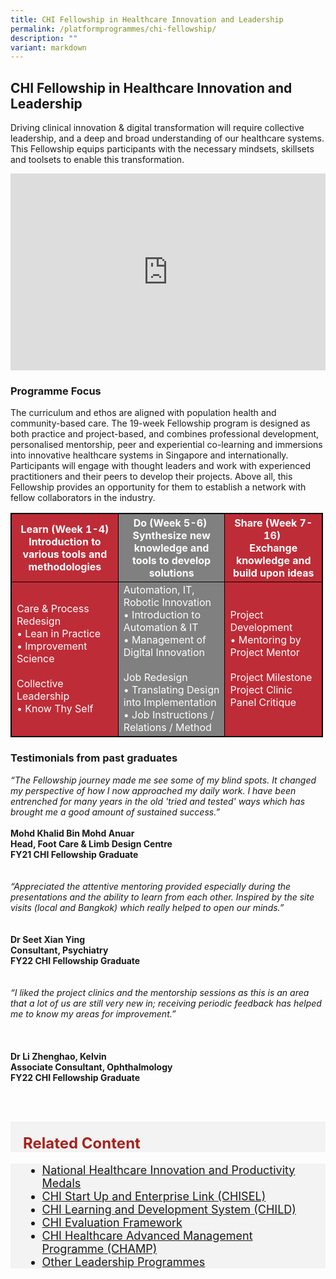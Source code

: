 ```yaml
---
title: CHI Fellowship in Healthcare Innovation and Leadership
permalink: /platformprogrammes/chi-fellowship/
description: ""
variant: markdown
---
```

<h2>CHI Fellowship in Healthcare Innovation and Leadership</h2>

Driving clinical innovation &amp; digital transformation will require collective leadership, and a deep and broad understanding of our healthcare systems. This Fellowship equips participants with the necessary mindsets, skillsets and toolsets to enable this transformation.

 <style>
    .video-container {
      display: flex;
      justify-content: center;
      align-items: center;
    }
  </style>
<div class="video-container">
<iframe allowfullscreen="" allow="accelerometer; autoplay; clipboard-write; encrypted-media; gyroscope; picture-in-picture; web-share" frameborder="0" title="YouTube video player" src="https://www.youtube.com/embed/jPBvR6iJEJU" height="315" width="560"></iframe>
</div>

<h3> Programme Focus </h3>
The curriculum and ethos are aligned with population health and community-based care. The 19-week Fellowship program is designed as both practice and project-based, and combines professional development, personalised mentorship, peer and experiential co-learning and immersions into innovative healthcare systems in Singapore and internationally. 
Participants will engage with thought leaders and work with experienced practitioners and their peers to develop their projects. Above all, this Fellowship provides an opportunity for them to establish a network with fellow collaborators in the industry.

<style>
table, th, td{
  border: 1px solid black;
  border-collapse: collapse;
	width: 500px;
	color: white;
}
	
th {
  text-align: center;
}

th:nth-child(even),td:nth-child(even) {
  background-color: grey;
}
th:nth-child(odd),td:nth-child(odd) {
  background-color: #be2c37;
}
</style>

<table class="table">
  <thead>
    <tr>
      <th style="color:white;" scope="col">Learn (Week 1-4) <br> Introduction to various tools and methodologies</th>
      <th style="color:white;" scope="col">Do (Week 5-6) ​ <br> Synthesize new knowledge and tools to develop solutions</th>
      <th style="color:white;" scope="col">Share (Week 7-16) ​<br>Exchange knowledge and build upon ideas</th>
    </tr>
  </thead>
  <tbody>
    <tr>
      <td scope="row">Care &amp; Process Redesign​<br>•	Lean in Practice<br> •	Improvement Science<br><br>Collective Leadership<br>•	Know Thy Self
      </td><td>Automation, IT, Robotic Innovation <br> •	Introduction to Automation &amp; IT <br>•	Management of Digital Innovation<br><br>Job Redesign<br>•	Translating Design into Implementation<br>•	Job Instructions / Relations / Method </td>
      <td>Project Development<br>•	Mentoring by Project Mentor  <br><br>Project Milestone<br>Project Clinic <br> Panel Critique   </td>
    </tr>
   
  </tbody>
</table>


<h3>Testimonials from past graduates</h3>

<div class="row">
<div class="col"> 
		<div class="para"><em>“The Fellowship journey made me see some of my blind spots. It changed my perspective of how I now approached my daily work. I have been entrenched for many years in the old 'tried and tested' ways which has brought me a good amount of sustained success.”</em>

</div><br>
		<div class="header"><b>Mohd Khalid Bin Mohd Anuar<br>
Head, Foot Care &amp; Limb Design Centre<br>
FY21 CHI Fellowship Graduate
 </b></div><br>

<br>

</div>
	<div class="col"> 
	<div class="para"><em>“Appreciated the attentive mentoring provided especially during the presentations and the ability to learn from each other. Inspired by the site visits (local and Bangkok) which really helped to open our minds.” </em>

</div><br><br>
	<div class="header"><b>Dr Seet Xian Ying
<br>Consultant, Psychiatry
<br>FY22 CHI Fellowship Graduate
 </b></div><br>

<br>

</div>
	<div class="col"> 
<div class="para"><em>“I liked the project clinics and the mentorship sessions as this is an area that a lot of us are still very new in; receiving periodic feedback has helped me to know my areas for improvement.”
</em>
</div><br><br><br>
	<div class="header"><b>Dr Li Zhenghao, Kelvin 
<br>Associate Consultant, Ophthalmology
<br>FY22 CHI Fellowship Graduate
</b></div><br>

<br></div></div>




<div style="font-size:24px; font-weight: 700; color: #a6221c; background-color: #f3f3f3; padding: 20px 0px 0px 20px;" class="row"> Related Content</div>

<div style="font-size:18px ;background-color: #f3f3f3; padding: 0px 25px 0px 20px;" class="row">
	<ul>
			<li><a href="//platformprogrammes/nationalhipmedals/">National Healthcare Innovation and Productivity Medals</a></li>
		<li><a href="/platformprogrammes/chisel/">CHI Start Up and Enterprise Link (CHISEL)</a></li>
			<li><a href="/platformprogrammes/child/">CHI Learning and Development System (CHILD)</a></li>
		<li><a href="/platforms-and-programmes/chief/">CHI Evaluation Framework</a></li>
	<li><a href="/platformprogrammes/chi-champ/">CHI Healthcare Advanced Management Programme (CHAMP)</a></li>
	<li><a href="/platformprogrammes/others/">Other Leadership Programmes</a></li>
	</ul>
</div>